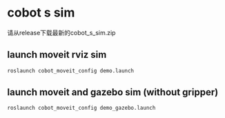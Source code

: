 # cobot s sim 
请从release下载最新的cobot_s_sim.zip
## launch moveit rviz sim

``` bash
roslaunch cobot_moveit_config demo.launch
```
## launch moveit and gazebo sim (without gripper)

``` bash
roslaunch cobot_moveit_config demo_gazebo.launch
```
